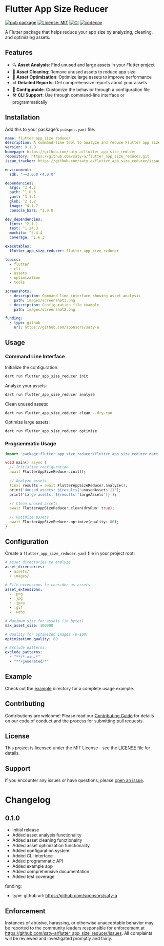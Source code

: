 # Flutter App Size Reducer

[![pub package](https://img.shields.io/pub/v/flutter_app_size_reducer.svg)](https://pub.dev/packages/flutter_app_size_reducer)
[![License: MIT](https://img.shields.io/badge/License-MIT-yellow.svg)](https://opensource.org/licenses/MIT)
[![CI](https://github.com/saty-a/flutter_app_size_reducer/actions/workflows/ci.yml/badge.svg)](https://github.com/saty-a/flutter_app_size_reducer/actions/workflows/ci.yml)
[![codecov](https://codecov.io/gh/saty-a/flutter_app_size_reducer/branch/main/graph/badge.svg)](https://codecov.io/gh/saty-a/flutter_app_size_reducer)

A Flutter package that helps reduce your app size by analyzing, cleaning, and optimizing assets.

## Features

- 🔍 **Asset Analysis**: Find unused and large assets in your Flutter project
- 🧹 **Asset Cleaning**: Remove unused assets to reduce app size
- 🚀 **Asset Optimization**: Optimize large assets to improve performance
- 📊 **Detailed Reports**: Get comprehensive reports about your assets
- 🔧 **Configurable**: Customize the behavior through a configuration file
- 🛠️ **CLI Support**: Use through command-line interface or programmatically

## Installation

Add this to your package's `pubspec.yaml` file:

```yaml
name: flutter_app_size_reducer
description: A command-line tool to analyze and reduce Flutter app size by managing assets and dependencies.
version: 0.1.0
homepage: https://github.com/saty-a/flutter_app_size_reducer
repository: https://github.com/saty-a/flutter_app_size_reducer.git
issue_tracker: https://github.com/saty-a/flutter_app_size_reducer/issues

environment:
  sdk: '>=3.0.0 <4.0.0'

dependencies:
  args: ^2.4.2
  path: ^1.8.3
  yaml: ^3.1.1
  glob: ^2.1.2
  image: ^4.1.7
  console_bars: ^1.0.0

dev_dependencies:
  lints: ^2.1.1
  test: ^1.24.3
  mockito: ^5.4.4
  coverage: ^1.6.3

executables:
  flutter_app_size_reducer: flutter_app_size_reducer

topics:
  - flutter
  - cli
  - assets
  - optimization
  - tools

screenshots:
  - description: Command-line interface showing asset analysis
    path: images/screenshot1.png
  - description: Configuration file example
    path: images/screenshot2.png

funding:
  - type: github
    url: https://github.com/sponsors/saty-a
```

## Usage

### Command Line Interface

Initialize the configuration:

```bash
dart run flutter_app_size_reducer init
```

Analyze your assets:

```bash
dart run flutter_app_size_reducer analyse
```

Clean unused assets:

```bash
dart run flutter_app_size_reducer clean --dry-run
```

Optimize large assets:

```bash
dart run flutter_app_size_reducer optimize
```

### Programmatic Usage

```dart
import 'package:flutter_app_size_reducer/flutter_app_size_reducer.dart';

void main() async {
  // Initialize configuration
  await FlutterAppSizeReducer.init();
  
  // Analyze assets
  final results = await FlutterAppSizeReducer.analyze();
  print('Unused assets: ${results['unusedAssets']}');
  print('Large assets: ${results['largeAssets']}');
  
  // Clean unused assets
  await FlutterAppSizeReducer.clean(dryRun: true);
  
  // Optimize assets
  await FlutterAppSizeReducer.optimize(quality: 80);
}
```

## Configuration

Create a `flutter_app_size_reducer.yaml` file in your project root:

```yaml
# Asset directories to analyze
asset_directories:
  - assets/
  - images/

# File extensions to consider as assets
asset_extensions:
  - .png
  - .jpg
  - .jpeg
  - .gif
  - .webp

# Maximum size for assets (in bytes)
max_asset_size: 100000

# Quality for optimized images (0-100)
optimization_quality: 80

# Exclude patterns
exclude_patterns:
  - "**/*.min.*"
  - "**/generated/*"
```

## Example

Check out the [example](example) directory for a complete usage example.

## Contributing

Contributions are welcome! Please read our [Contributing Guide](CONTRIBUTING.md) for details on our code of conduct and the process for submitting pull requests.

## License

This project is licensed under the MIT License - see the [LICENSE](LICENSE) file for details.

## Support

If you encounter any issues or have questions, please [open an issue](https://github.com/saty-a/flutter_app_size_reducer/issues).

# Changelog

## 0.1.0

* Initial release
* Added asset analysis functionality
* Added asset cleaning functionality
* Added asset optimization functionality
* Added configuration system
* Added CLI interface
* Added programmatic API
* Added example app
* Added comprehensive documentation
* Added test coverage

funding:
  - type: github
    url: https://github.com/sponsors/saty-a

## Enforcement

Instances of abusive, harassing, or otherwise unacceptable behavior may be
reported to the community leaders responsible for enforcement at
https://github.com/saty-a/flutter_app_size_reducer/issues.
All complaints will be reviewed and investigated promptly and fairly.